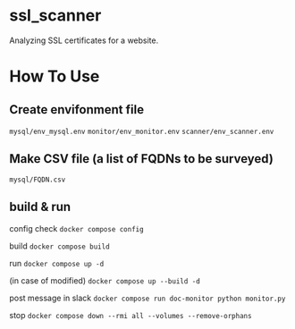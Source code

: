 # ssl_scanner
Analyzing SSL certificates for a website.

# How To Use

## Create envifonment file
`mysql/env_mysql.env`
`monitor/env_monitor.env`
`scanner/env_scanner.env`

## Make CSV file (a list of FQDNs to be surveyed)
`mysql/FQDN.csv`


## build & run
config check
`docker compose config`

build
`docker compose build`

run
`docker compose up -d`

 (in case of modified)
`docker compose up --build -d`

post message in slack
`docker compose run doc-monitor python monitor.py`

stop
`docker compose down --rmi all --volumes --remove-orphans`

